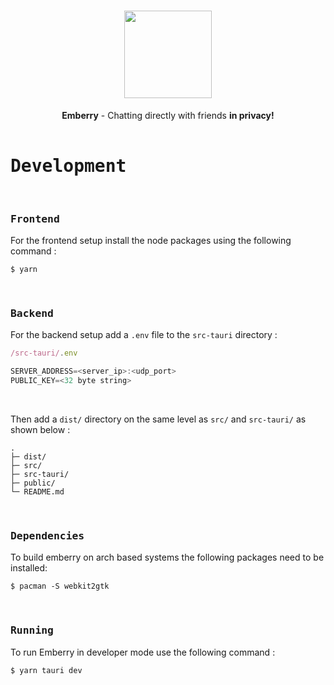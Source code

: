 <h1 align="center">
    <div align="center">
        <img width=140 src="https://github.com/emberry-org/emberry-rework/blob/main/.github/assets/logo.png"> 
    </div>
</h1>


<div align="center">
    <b>Emberry</b> - Chatting directly with friends <b>in privacy!</b><br>
</div>
    
<br>

<h1><samp>Development</samp></h1>

<br>

<h3><samp>Frontend</samp></h3>

For the frontend setup install the node packages using the following command :

```
$ yarn
```

<br>

<h3><samp>Backend</samp></h3>

For the backend setup add a ``.env`` file to the ``src-tauri`` directory :

```js
/src-tauri/.env

SERVER_ADDRESS=<server_ip>:<udp_port>
PUBLIC_KEY=<32 byte string>
```

<br>

Then add a ``dist/`` directory on the same level as ``src/`` and ``src-tauri/`` as shown below :
```
.
├─ dist/
├─ src/
├─ src-tauri/
├─ public/
└─ README.md
```

<br>

<h3><samp>Dependencies</samp></h3>

To build emberry on arch based systems the following packages need to be installed:

```
$ pacman -S webkit2gtk
```

<br>

<h3><samp>Running</samp></h3>

To run Emberry in developer mode use the following command :

```
$ yarn tauri dev
```

